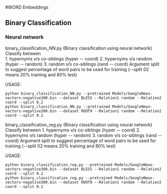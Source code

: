 
#WORD Embeddings
## Binary Classification
### Neural network
binary_classification_NN.py  (Binary classification using neural network) <br />
Classify between <br />
    1. hypernyms v/s co-siblings (hyper -- coord)
    2. hypernyms v/s random  (hyper -- random)
    3. random v/s co-siblings (rand -- coord)
Argument split to suggest percentage of word pairs to be used for training (--split 02 means 20% training and 80% test)
    
USAGE:
```
python binary_classification_NN.py --pretrained Models/GoogleNews-vectors-negative300.bin --dataset BLESS --Relation1 random --Relation2 coord --split 0.2
python binary_classification_NN.py --pretrained Models/GoogleNews-vectors-negative300.bin --dataset ROOT9 --Relation1 random --Relation2 coord --split 0.2
```

binary_classification_reg.py  (Binary classification using neural network) 
Classify between 
    1. hypernyms v/s co-siblings (hyper -- coord)
    2. hypernyms v/s random  (hyper -- random)
    3. random v/s co-siblings (rand -- coord)
Argument split to suggest percentage of word pairs to be used for training (--split 02 means 20% training and 80% test)
    
USAGE:
```
python binary_classification_reg.py --pretrained Models/GoogleNews-vectors-negative300.bin --dataset BLESS --Relation1 random --Relation2 coord --split 0.2
python binary_classification_reg.py --pretrained Models/GoogleNews-vectors-negative300.bin --dataset ROOT9 --Relation1 random --Relation2 coord --split 0.2
```